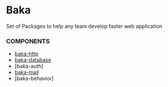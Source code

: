 # Baka

Set of Packages to help any team develop faster web application

### COMPONENTS

- [baka-http](https://github.com/bakaphp/http)
- [baka-database](https://github.com/bakaphp/database)
- [baka-auth]
- [baka-mail](https://github.com/bakaphp/mail)
- [baka-behavior]
